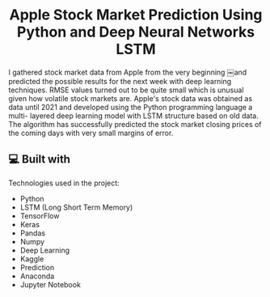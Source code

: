 <h1 align="center" id="title">Apple Stock Market Prediction Using Python and Deep Neural Networks LSTM</h1>

<p id="description">I gathered stock market data from Apple from the very beginning ￼and predicted the possible results for the next week with deep learning techniques. RMSE values turned out to be quite small which is unusual given how volatile stock markets are. Apple's stock data was obtained as data until 2021 and developed using the Python programming language a multi- layered deep learning model with LSTM structure based on old data. The algorithm has successfully predicted the stock market closing prices of the coming days with very small margins of error.</p>

  
  
<h2>💻 Built with</h2>

Technologies used in the project:

*   Python
*   LSTM (Long Short Term Memory)
*   TensorFlow
*   Keras
*   Pandas
*   Numpy
*   Deep Learning
*   Kaggle
*   Prediction
*   Anaconda
*   Jupyter Notebook
